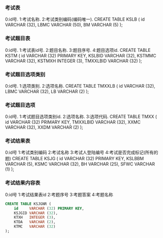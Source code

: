 ### 考试表
0:id号.
1:考试名称.
2:考试类别编码(编码唯一).
CREATE TABLE KSLB (
    id   VARCHAR (32),
    LBMC VARCHAR (50),
    BM   VARCHAR (5) 
);


### 考试题目表
0:id号.
1:考试表id号.
2:题目名称.
3:题目序号.
4:题目选项id.
CREATE TABLE KSTM (
    id     VARCHAR (32) PRIMARY KEY,
    KSLBID VARCHAR (32),
    KSTMMC VARCHAR (32),
    KSTMXH INTEGER (3),
    TMXXLBID VARCHAR (32) 
);


### 考试题目选项类别
0:id号.
1:选项类别.
2:选项名称.
CREATE TABLE TMXXLB (
    id   VARCHAR (32),
    LBMC VARCHAR (32),
    LB   VARCHAR (2) 
);


### 考试题目选项
0:id号.
1:考试题目选项类别id.
2:选项名称.
3:选项代码.
CREATE TABLE TMXX (
    id       VARCHAR (32) PRIMARY KEY,
    TMXXLBID VARCHAR (32),
    XXMC     VARCHAR (32),
    XXDM     VARCHAR (2) 
);


### 考试结果表
0:id号
1:考试类别编码
2:考试名称
3:考试人登陆编号
4:考试是否完成标记(所有的题)
CREATE TABLE KSJG (
    id     VARCHAR (32) PRIMARY KEY,
    KSLBBM VARCHAR (5),
    KSMC   VARCHAR (32),
    BH     VARCHAR (25),
    SFWC   VARCHAR (1) 
);



### 考试结果内容表
0:id号
1:考试结果表id
2:考题序号
3:考题答案
4:考题名称
``` sql
CREATE TABLE KSJGNR (
    id     VARCHAR (32) PRIMARY KEY,
    KSJGID VARCHAR (32),
    KTXH   INTEGER (3),
    KTDA   VARCHAR (2),
    KTMC   VARCHAR (32) 
);
```
